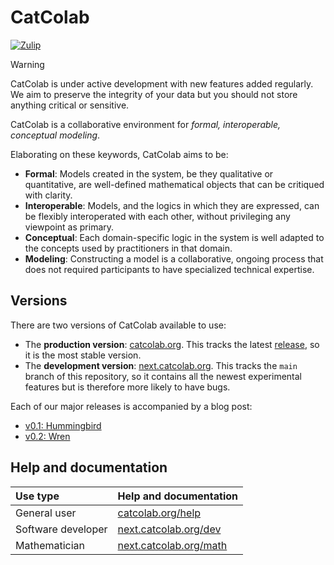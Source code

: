 # CatColab

[![Zulip](https://img.shields.io/badge/Zulip-Join_the_chat-blue.svg?logo=zulip)](https://catcolab.zulipchat.com)

> [!WARNING]
> CatColab is under active development with new features added regularly. We aim
> to preserve the integrity of your data but you should not store anything
> critical or sensitive.

CatColab is a collaborative environment for *formal, interoperable, conceptual modeling*.

Elaborating on these keywords, CatColab aims to be:

- **Formal**: Models created in the system, be they qualitative or quantitative,
  are well-defined mathematical objects that can be critiqued with clarity.
- **Interoperable**: Models, and the logics in which they are expressed, can be
  flexibly interoperated with each other, without privileging any viewpoint as
  primary.
- **Conceptual**: Each domain-specific logic in the system is well adapted to
  the concepts used by practitioners in that domain.
- **Modeling**: Constructing a model is a collaborative, ongoing process that
  does not required participants to have specialized technical expertise.


## Versions

There are two versions of CatColab available to use:

- The **production version**: [catcolab.org](https://catcolab.org).
  This tracks the latest [release](https://github.com/ToposInstitute/CatColab/releases), so it is the most stable version.
- The **development version**: [next.catcolab.org](https://next.catcolab.org).
  This tracks the `main` branch of this repository, so it contains all the newest experimental features but is therefore more likely to have bugs.

Each of our major releases is accompanied by a blog post:

- [v0.1: Hummingbird](https://topos.institute/blog/2024-10-02-introducing-catcolab/)
- [v0.2: Wren](https://topos.institute/blog/2025-02-05-catcolab-0-2-wren/)



## Help and documentation

| Use type | Help and documentation |
| :-------- | :--------------------- |
| General user | [catcolab.org/help](https://catcolab.org/help) |
| Software developer | [next.catcolab.org/dev](https://next.catcolab.org/dev) |
| Mathematician | [next.catcolab.org/math](https://next.catcolab.org/math) |
